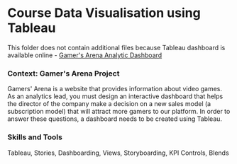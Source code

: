 # Course Data Visualisation using Tableau 

This folder does not contain additional files because Tableau dashboard is available online - [Gamer's Arena Analytic Dashboard](https://public.tableau.com/app/profile/ildar.daminov/viz/GamersArenaProject_16615168398160/Dashboard1?publish=yes?)

### Context:  Gamer's Arena Project
Gamers' Arena is a website that provides information about video games. As an analytics lead, you must design an interactive dashboard that helps the director of the company make a decision on a new sales model (a subscription model) that will attract more gamers to our platform. In order to answer these questions, a dashboard needs to be created using Tableau.

### Skills and Tools
Tableau, Stories, Dashboarding, Views, Storyboarding, KPI Controls, Blends
